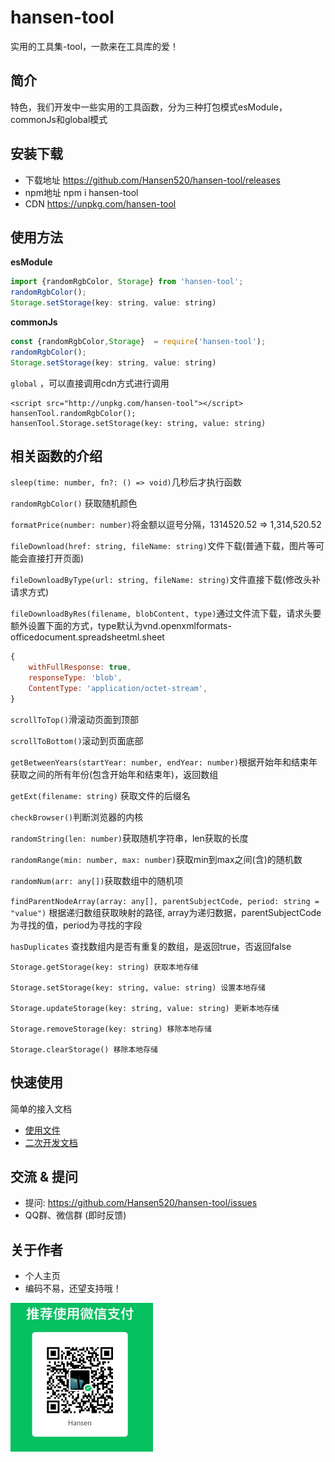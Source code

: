 # hansen-tool
实用的工具集-tool，一款来在工具库的爱！

## 简介
特色，我们开发中一些实用的工具函数，分为三种打包模式esModule，commonJs和global模式

## 安装下载

- 下载地址 https://github.com/Hansen520/hansen-tool/releases
- npm地址 npm i hansen-tool
- CDN https://unpkg.com/hansen-tool

## 使用方法

**esModule**

```javascript
import {randomRgbColor, Storage} from 'hansen-tool';
randomRgbColor();
Storage.setStorage(key: string, value: string)
```

**commonJs**

```javascript
const {randomRgbColor,Storage}  = require('hansen-tool');
randomRgbColor();
Storage.setStorage(key: string, value: string)
```

`global` ，可以直接调用cdn方式进行调用

```javascrip
<script src="http://unpkg.com/hansen-tool"></script>
hansenTool.randomRgbColor();
hansenTool.Storage.setStorage(key: string, value: string)
```

## 相关函数的介绍

`sleep(time: number, fn?: () => void)`几秒后才执行函数

`randomRgbColor()` 获取随机颜色

`formatPrice(number: number)`将金额以逗号分隔，1314520.52 => 1,314,520.52

`fileDownload(href: string, fileName: string)`文件下载(普通下载，图片等可能会直接打开页面)

`fileDownloadByType(url: string, fileName: string)`文件直接下载(修改头补请求方式)

`fileDownloadByRes(filename, blobContent, type)`通过文件流下载，请求头要额外设置下面的方式，type默认为vnd.openxmlformats-officedocument.spreadsheetml.sheet

```javascript
{
    withFullResponse: true,
    responseType: 'blob',
    ContentType: 'application/octet-stream',
}
```

`scrollToTop()`滑滚动页面到顶部

`scrollToBottom()`滚动到页面底部

`getBetweenYears(startYear: number, endYear: number)`根据开始年和结束年获取之间的所有年份(包含开始年和结束年)，返回数组

`getExt(filename: string)` 获取文件的后缀名

`checkBrowser()`判断浏览器的内核

`randomString(len: number)`获取随机字符串，len获取的长度

`randomRange(min: number, max: number)`获取min到max之间(含)的随机数

`randomNum(arr: any[])`获取数组中的随机项

`findParentNodeArray(array: any[], parentSubjectCode, period: string = "value")` 根据递归数组获取映射的路径, array为递归数据，parentSubjectCode为寻找的值，period为寻找的字段

`hasDuplicates` 查找数组内是否有重复的数组，是返回true，否返回false

```jvascript
Storage.getStorage(key: string) 获取本地存储

Storage.setStorage(key: string, value: string) 设置本地存储

Storage.updateStorage(key: string, value: string) 更新本地存储

Storage.removeStorage(key: string) 移除本地存储

Storage.clearStorage() 移除本地存储

```



## 快速使用
简单的接入文档

- [使用文件](./doc/use/PEADME.md)
- [二次开发文档](./doc/dev/README.md)

## 交流 & 提问
- 提问: https://github.com/Hansen520/hansen-tool/issues
- QQ群、微信群 (即时反馈)

## 关于作者
- 个人主页
- 编码不易，还望支持哦！
<img src="1698907738233.png" alt="Alt text" style="zoom:50%;" />